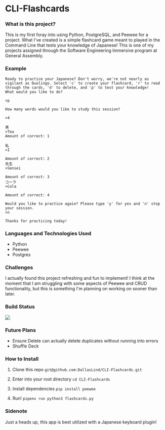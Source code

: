 # CLI-Flashcards

### What is this project?
This is my first foray into using Python, PostgreSQL, and Peewee for a project. What I've created is a simple flashcard game meant to played in the Command Line that tests your knowledge of Japanese! This is one of my projects assigned through the Software Engineering Immersive program at General Assembly. 

### Example
```
Ready to practice your Japanese? Don't worry, we're not nearly as vigilant as Duolingo. Select 'c' to create your flashcard, 'r' to read through the cards, 'd' to delete, and 'p' to test your knowledge! 
What would you like to do? 

>p

How many words would you like to study this session? 

>4

茶
>Tea
Amount of correct: 1

私 
>I

Amount of correct: 2
先生
>Sensei

Amount of correct: 3
コーラ
>Cola

Amount of correct: 4

Would you like to practice again? Please type 'y' for yes and 'n' stop your session. 
>n

Thanks for practicing today!
```

### Languages and Technologies Used
* Python
* Peewee
* Postgres

### Challenges
I actually found this project refreshing and fun to implement! I think at the moment that I am struggling with some aspects of Peewee and CRUD functionality, but this is something I'm planning on working on sooner than later.

### Build Status
![](https://img.shields.io/badge/BUILD-IN%20PROGRESS-informational)

### Future Plans
* Ensure Delete can actually delete duplicates without running into errors
* Shuffle Deck 

### How to Install
1. Clone this repo 
``` git@github.com:DallasLind/CLI-Flashcards.git ```

2. Enter into your root directory 
``` cd CLI-Flashcards ```
3. Install dependencies
```pip install peewee```

4. Run!
``` pipenv run python3 flashcards.py ```

### Sidenote
Just a heads up, this app is best utilized with a Japanese keyboard plugin! 
